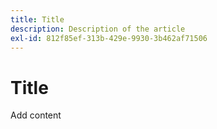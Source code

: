 ```yaml
---
title: Title
description: Description of the article
exl-id: 812f85ef-313b-429e-9930-3b462af71506
---
```

# Title

Add content
